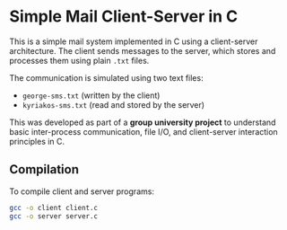 # Simple Mail Client-Server in C

This is a simple mail system implemented in C using a client-server architecture. The client sends messages to the server, which stores and processes them using plain `.txt` files.

The communication is simulated using two text files:
- `george-sms.txt` (written by the client)
- `kyriakos-sms.txt` (read and stored by the server)

This was developed as part of a **group university project** to understand basic inter-process communication, file I/O, and client-server interaction principles in C.

## Compilation

To compile client and server programs:
```bash
gcc -o client client.c
gcc -o server server.c
```
